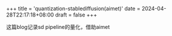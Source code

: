 +++
title = 'quantization-stablediffusion(aimet)'
date = 2024-04-28T22:17:18+08:00
draft = false
+++

这篇blog记录sd pipeline的量化，借助aimet